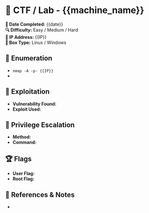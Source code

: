 # 🎯 CTF / Lab - {{machine_name}}  
**📅 Date Completed:** {{date}}  
**🔍 Difficulty:** Easy / Medium / Hard  
**📌 IP Address:** {{IP}}  
**📖 Box Type:** Linux / Windows  

## 🔎 **Enumeration**  
- `nmap -A -p- {{IP}}`  
-  

## 🚀 **Exploitation**  
- **Vulnerability Found:**  
- **Exploit Used:**  

## 🎯 **Privilege Escalation**  
- **Method:**  
- **Command:**  

## 🏆 **Flags**  
- **User Flag:**  
- **Root Flag:**  

## 📖 **References & Notes**  
-  
